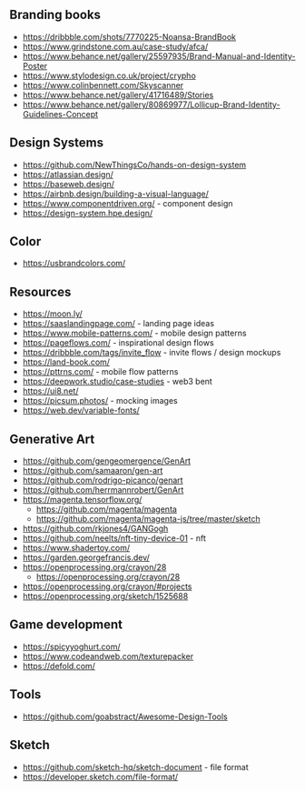
## Branding books
* https://dribbble.com/shots/7770225-Noansa-BrandBook
* https://www.grindstone.com.au/case-study/afca/
* https://www.behance.net/gallery/25597935/Brand-Manual-and-Identity-Poster
* https://www.stylodesign.co.uk/project/crypho
* https://www.colinbennett.com/Skyscanner
* https://www.behance.net/gallery/41716489/Stories
* https://www.behance.net/gallery/80869977/Lollicup-Brand-Identity-Guidelines-Concept

## Design Systems
* https://github.com/NewThingsCo/hands-on-design-system
* https://atlassian.design/
* https://baseweb.design/
* https://airbnb.design/building-a-visual-language/
* https://www.componentdriven.org/ - component design 
* https://design-system.hpe.design/

## Color
* https://usbrandcolors.com/

## Resources
* https://moon.ly/
* https://saaslandingpage.com/ - landing page ideas
* https://www.mobile-patterns.com/ - mobile design patterns
* https://pageflows.com/ - inspirational design flows
* https://dribbble.com/tags/invite_flow - invite flows / design mockups
* https://land-book.com/
* https://pttrns.com/ - mobile flow patterns
* https://deepwork.studio/case-studies - web3 bent
* https://ui8.net/
* https://picsum.photos/ - mocking images
* https://web.dev/variable-fonts/

## Generative Art
* https://github.com/gengeomergence/GenArt
* https://github.com/samaaron/gen-art
* https://github.com/rodrigo-picanco/genart
* https://github.com/herrmannrobert/GenArt
* https://magenta.tensorflow.org/ 
    * https://github.com/magenta/magenta
    * https://github.com/magenta/magenta-js/tree/master/sketch
* https://github.com/rkjones4/GANGogh
* https://github.com/neelts/nft-tiny-device-01 - nft
* https://www.shadertoy.com/
* https://garden.georgefrancis.dev/
* https://openprocessing.org/crayon/28
    * https://openprocessing.org/crayon/28
* https://openprocessing.org/crayon/#projects
* https://openprocessing.org/sketch/1525688


## Game development
* https://spicyyoghurt.com/
* https://www.codeandweb.com/texturepacker
* https://defold.com/   

## Tools
* https://github.com/goabstract/Awesome-Design-Tools

## Sketch
* https://github.com/sketch-hq/sketch-document - file format
* https://developer.sketch.com/file-format/